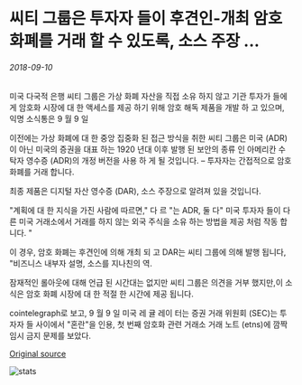 # 씨티 그룹은 투자자 들이 후견인-개최 암호 화폐를 거래 할 수 있도록, 소스 주장 ...

###### 2018-09-10

미국 다국적 은행 씨티 그룹은 가상 화폐 자산을 직접 소유 하지 않고 기관 투자가 들에 게 암호화 시장에 대 한 액세스를 제공 하기 위해 암호 해독 제품을 개발 하 고 있으며, 익명 소식통은 9 월 9 일

이전에는 가상 화폐에 대 한 중앙 집중화 된 접근 방식을 취한 씨티 그룹은 미국 (ADR)이 아닌 미국의 증권을 대표 하는 1920 년대 이후 발행 된 보안의 종류 인 아메리칸 수 탁자 영수증 (ADR)의 개정 버전을 사용 하 게 될 것입니다. – 투자자는 간접적으로 암호 화폐를 거래 합니다.

최종 제품은 디지털 자산 영수증 (DAR), 소스 주장으로 알려져 있을 것입니다.

"계획에 대 한 지식을 가진 사람에 따르면," 다 르 "는 ADR, 둘 다" 미국 투자자 들이 다른 미국 거래소에서 거래를 하지 않는 외국 주식을 소유 하는 방법을 제공 처럼 작동 합니다. "

이 경우, 암호 화폐는 후견인에 의해 개최 되 고 DAR는 씨티 그룹에 의해 발행 됩니다, "비즈니스 내부자 설명, 소스를 지나친의 역.

잠재적인 롤아웃에 대해 언급 된 시간대는 없지만 씨티 그룹은 의견을 거부 했지만,이 소식은 암호 화폐 시장에 대 한 적절 한 시간에 제공 됩니다.

cointelegraph로 보고, 9 월 9 일 미국 레 귤 레이 터는 증권 거래 위원회 (SEC)는 투자자 들 사이에서 "혼란"을 인용, 첫 번째 암호화 관련 거래소 거래 노트 (etns)에 깜짝 임시 금지 문제를 보았다.

[Original source](https://cointelegraph.com/news/citigroup-to-let-investors-trade-custodian-held-cryptocurrency-sources-claim)

![stats](https://c.statcounter.com/11760860/0/a89fa40b/1/ "stats")